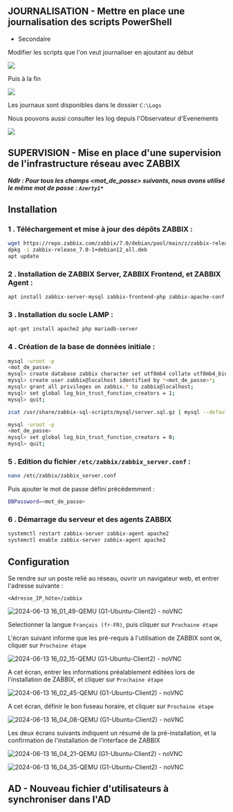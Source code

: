 ## JOURNALISATION - Mettre en place une journalisation des scripts PowerShell

*  Secondaire
  
  Modifier les scripts que l'on veut journaliser en ajoutant au début
  
![](https://github.com/WildCodeSchool/TSSR-2402-P3-G1-BuildYourInfra-BillU/blob/main/RESSOURCES/Journalisation-001.PNG?raw=true)

  Puis à la fin
  
![](https://github.com/WildCodeSchool/TSSR-2402-P3-G1-BuildYourInfra-BillU/blob/main/RESSOURCES/Journalisation-002.PNG?raw=true)

Les journaux sont disponibles dans le dossier `C:\Logs`

Nous pouvons aussi consulter les log depuis l'Observateur d'Evenements

![](https://github.com/WildCodeSchool/TSSR-2402-P3-G1-BuildYourInfra-BillU/blob/main/RESSOURCES/Journalisation-003.PNG?raw=true)

## **SUPERVISION - Mise en place d'une supervision de l'infrastructure réseau avec ZABBIX**
***Ndlr : Pour tous les champs <mot_de_passe> suivants, nous avons utilisé le même mot de passe : `Azerty1*`***

## Installation  

### 1 . Téléchargement et mise à jour des dépôts ZABBIX :  

```bash
wget https://repo.zabbix.com/zabbix/7.0/debian/pool/main/z/zabbix-release/zabbix-release_7.0-1+debian12_all.deb
dpkg -i zabbix-release_7.0-1+debian12_all.deb
apt update
```

### 2 . Installation de ZABBIX Server, ZABBIX Frontend, et ZABBIX Agent :  

```bash
apt install zabbix-server-mysql zabbix-frontend-php zabbix-apache-conf zabbix-sql-scripts zabbix-agent
```

### 3 . Installation du socle LAMP :  

```bash
apt-get install apache2 php mariadb-server
```

### 4 . Création de la base de données initiale :  

```bash
mysql -uroot -p
<mot_de_passe>
mysql> create database zabbix character set utf8mb4 collate utf8mb4_bin;
mysql> create user zabbix@localhost identified by *<mot_de_passe>*;
mysql> grant all privileges on zabbix.* to zabbix@localhost;
mysql> set global log_bin_trust_function_creators = 1;
mysql> quit;
```


```bash
zcat /usr/share/zabbix-sql-scripts/mysql/server.sql.gz | mysql --default-character-set=utf8mb4 -uzabbix -p zabbix
```

```bash
mysql -uroot -p
<mot_de_passe>
mysql> set global log_bin_trust_function_creators = 0;
mysql> quit;
```

### 5 . Edition du fichier `/etc/zabbix/zabbix_server.conf` :   

```bash
nano /etc/zabbix/zabbix_server.conf
```
Puis ajouter le mot de passe défini précédemment : 

```bash
DBPassword=<mot_de_passe>
```
### 6 . Démarrage du serveur et des agents ZABBIX

```bash
systemctl restart zabbix-server zabbix-agent apache2
systemctl enable zabbix-server zabbix-agent apache2
```

## Configuration

Se rendre sur un poste relié au réseau, ouvrir un navigateur web, et entrer l'adresse suivante :  
  
`<Adresse_IP_hôte>/zabbix`

![2024-06-13 16_01_49-QEMU (G1-Ubuntu-Client2) - noVNC](https://github.com/WildCodeSchool/TSSR-2402-P3-G1-BuildYourInfra-BillU/assets/159007018/46021452-6e8e-48e1-ad4e-2f1c3dac5134)


Selectionner la langue `Français (fr-FR)`, puis cliquer sur `Prochaine étape` 

L'écran suivant informe que les pré-requis à l'utilisation de ZABBIX sont `OK`, cliquer sur `Prochaine étape`

![2024-06-13 16_02_15-QEMU (G1-Ubuntu-Client2) - noVNC](https://github.com/WildCodeSchool/TSSR-2402-P3-G1-BuildYourInfra-BillU/assets/159007018/a7699667-1490-4ffa-a5fa-da1715b001a0)

A cet écran, entrer les informations préalablement éditées lors de l'installation de ZABBIX, et cliquer sur `Prochaine étape`

![2024-06-13 16_02_45-QEMU (G1-Ubuntu-Client2) - noVNC](https://github.com/WildCodeSchool/TSSR-2402-P3-G1-BuildYourInfra-BillU/assets/159007018/9bc21551-8d65-4dcd-9f69-ccc37977537e)

A cet écran, définir le bon fuseau horaire, et cliquer sur `Prochaine étape`

![2024-06-13 16_04_08-QEMU (G1-Ubuntu-Client2) - noVNC](https://github.com/WildCodeSchool/TSSR-2402-P3-G1-BuildYourInfra-BillU/assets/159007018/0f01a5e4-83d1-47f7-a8a0-09cd2954c0b1)

Les deux écrans suivants indiquent un résumé de la pré-installation, et la confirmation de l'installation de l'interface de ZABBIX

![2024-06-13 16_04_21-QEMU (G1-Ubuntu-Client2) - noVNC](https://github.com/WildCodeSchool/TSSR-2402-P3-G1-BuildYourInfra-BillU/assets/159007018/29dfd66d-b7c4-4f47-bf12-9854e4969def)

![2024-06-13 16_04_35-QEMU (G1-Ubuntu-Client2) - noVNC](https://github.com/WildCodeSchool/TSSR-2402-P3-G1-BuildYourInfra-BillU/assets/159007018/12da09b5-f685-40ff-8266-fcd1e90735b4)





## AD - Nouveau fichier d'utilisateurs à synchroniser dans l'AD
